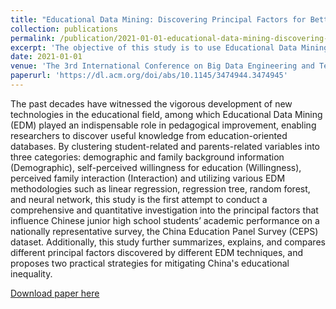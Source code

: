 ```yaml
---
title: "Educational Data Mining: Discovering Principal Factors for Better Academic Performance"
collection: publications
permalink: /publication/2021-01-01-educational-data-mining-discovering-principal-factors-for-better-academic-performance
excerpt: 'The objective of this study is to use Educational Data Mining (EDM) techniques to discover principal factors that affect students’ academic performance. We crawled a dataset from the China Education Panel Survey (CEPS) with 10,279 samples, then by clustering student-related and parents-related variables into three categories: demographic and family background information (Demographic), self-perceived willingness for education (Willingness), perceived family interaction (Interaction), we implemented various EDM methodologies such as linear regression, regression tree, and random forest on the dataset. As the first attempt to conduct a comprehensive and quantitative investigation into the principal factors that influence Chinese junior high school students’ academic performance on a nationally representative survey, this study not only summarizes, explains, and compares different principal factors discovered by different EDM techniques, but also provides some insight for mitigating China’s educational inequality.'
date: 2021-01-01
venue: 'The 3rd International Conference on Big Data Engineering and Technology (BDET)'
paperurl: 'https://dl.acm.org/doi/abs/10.1145/3474944.3474945'
---
```

The past decades have witnessed the vigorous development of new technologies in the educational field, among which Educational Data Mining (EDM) played an indispensable role in pedagogical improvement, enabling researchers to discover useful knowledge from education-oriented databases. By clustering student-related and parents-related variables into three categories: demographic and family background information (Demographic), self-perceived willingness for education (Willingness), perceived family interaction (Interaction) and utilizing various EDM methodologies such as linear regression, regression tree, random forest, and neural network, this study is the first attempt to conduct a comprehensive and quantitative investigation into the principal factors that influence Chinese junior high school students’ academic performance on a nationally representative survey, the China Education Panel Survey (CEPS) dataset. Additionally, this study further summarizes, explains, and compares different principal factors discovered by different EDM techniques, and proposes two practical strategies for mitigating China's educational inequality.

[Download paper here](https://dl.acm.org/doi/abs/10.1145/3474944.3474945)
